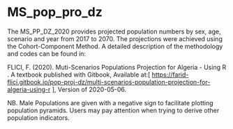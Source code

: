 # MS_pop_pro_dz

The MS_PP_DZ_2020 provides projected population numbers by sex, age, scenario and year from 2017 to 2070. The projections were achieved using the Cohort-Component Method. A detailed description of the methodology and codes can be found in: 

FLICI, F. (2020). Muti-Scenarios Populations Projection for Algeria - Using R . A textbook published with Gitbook, Available at:[ https://farid-flici.gitbook.io/pop-proj-dz/multi-scenarios-population-projection-for-algeria-using-r ], Version of 2020-05-06. 

NB. Male Populations are given with a negative sign to facilitate plotting population pyramids. Users may pay attention when trying to derive other population indicators.
